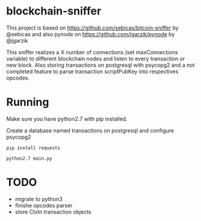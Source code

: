 # blockchain-sniffer

This project is based on https://github.com/sebicas/bitcoin-sniffer by @sebicas
and also pynode on https://github.com/jgarzik/pynode by @jgarzik

This sniffer realizes a X number of connections (set maxConnections variable) to different blockchain nodes and listen to 
every transaction or new block. Also storing transactions on postgresql with psycopg2 and a not completed feature to 
parse transaction scriptPubKey into respectives opcodes.

# Running

Make sure you have python2.7 with pip installed.

Create a database named transactions on postgresql and configure psycopg2

`pip install requests`

`python2.7 main.py`


# TODO 
- migrate to python3
- finishe opcodes parser
- store CtxIn transaction objects
